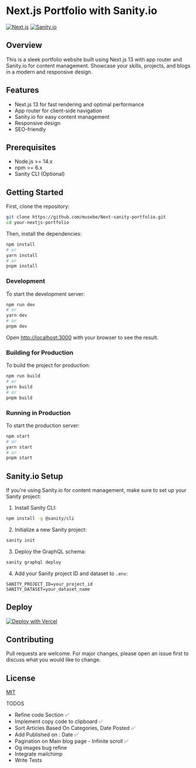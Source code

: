 # Next.js Portfolio with Sanity.io

[![Next.js](https://img.shields.io/badge/Next.js-13-blue)](https://nextjs.org/)
[![Sanity.io](https://img.shields.io/badge/Sanity.io-CMS-green)](https://www.sanity.io/)

## Overview

This is a sleek portfolio website built using Next.js 13 with app router and Sanity.io for content management. Showcase your skills, projects, and blogs in a modern and responsive design.

## Features

- Next.js 13 for fast rendering and optimal performance
- App router for client-side navigation
- Sanity.io for easy content management
- Responsive design
- SEO-friendly

## Prerequisites

- Node.js >= 14.x
- npm >= 6.x
- Sanity CLI (Optional)

## Getting Started

First, clone the repository:

```bash
git clone https://github.com/musebe/Next-sanity-portfolio.git
cd your-nextjs-portfolio
```

Then, install the dependencies:

```bash
npm install
# or
yarn install
# or
pnpm install
```

### Development

To start the development server:

```bash
npm run dev
# or
yarn dev
# or
pnpm dev
```

Open [http://localhost:3000](http://localhost:3000) with your browser to see the result.

### Building for Production

To build the project for production:

```bash
npm run build
# or
yarn build
# or
pnpm build
```

### Running in Production

To start the production server:

```bash
npm start
# or
yarn start
# or
pnpm start
```

## Sanity.io Setup

If you're using Sanity.io for content management, make sure to set up your Sanity project:

1. Install Sanity CLI:

```bash
npm install -g @sanity/cli
```

2. Initialize a new Sanity project:

```bash
sanity init
```

3. Deploy the GraphQL schema:

```bash
sanity graphql deploy
```

4. Add your Sanity project ID and dataset to `.env`:

```env
SANITY_PROJECT_ID=your_project_id
SANITY_DATASET=your_dataset_name
```

## Deploy

[![Deploy with Vercel](https://vercel.com/button)](https://vercel.com/new/clone?repository-url=https://github.com/your-username/your-nextjs-portfolio)

## Contributing

Pull requests are welcome. For major changes, please open an issue first to discuss what you would like to change.

## License

[MIT](https://choosealicense.com/licenses/mit/)



TODOS

- Refine code Section ✅
- Implement copy code to clipboard ✅
- Sort Articles Based On Categories, Date Posted ✅
- Add Published on : Date ✅
- Pagination on Main blog page - Infinite scroll ✅
- Og images bug refine
- Integrate mailchimp  
- Write Tests



